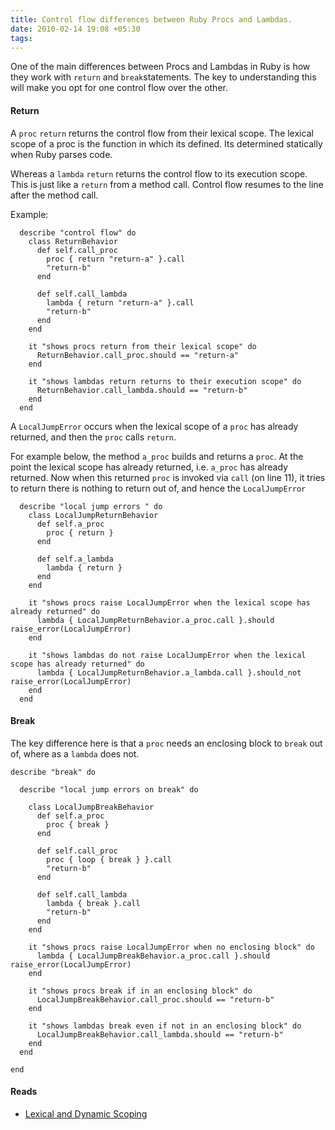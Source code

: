 ```yaml
---
title: Control flow differences between Ruby Procs and Lambdas.
date: 2010-02-14 19:08 +05:30
tags:
---
```


One of the main differences between Procs and Lambdas in Ruby is how they work with `return` and `break`statements. The key to understanding this will make you opt for one control flow over the other.

#### Return

A `proc` `return` returns the control flow from their lexical scope. The lexical scope of a proc is the function in which its defined. Its determined statically when Ruby parses code.

Whereas a `lambda` `return` returns the control flow to its execution scope. This is just like a `return` from a method call. Control flow resumes to the line after the method call.


Example:
   
      describe "control flow" do
        class ReturnBehavior
          def self.call_proc
            proc { return "return-a" }.call
            "return-b"
          end

          def self.call_lambda
            lambda { return "return-a" }.call
            "return-b"
          end
        end

        it "shows procs return from their lexical scope" do
          ReturnBehavior.call_proc.should == "return-a"
        end

        it "shows lambdas return returns to their execution scope" do
          ReturnBehavior.call_lambda.should == "return-b"
        end
      end


A `LocalJumpError` occurs when the lexical scope of a `proc` has already returned, and then the `proc` calls `return`.

For example below, the method `a_proc` builds and returns a `proc`. At the point the lexical scope has already returned, i.e. `a_proc` has already returned. Now when this returned `proc` is invoked via `call` (on line 11), it tries to return there is nothing to return out of, and hence the `LocalJumpError`


      describe "local jump errors " do
        class LocalJumpReturnBehavior
          def self.a_proc
            proc { return }
          end

          def self.a_lambda
            lambda { return }
          end
        end

        it "shows procs raise LocalJumpError when the lexical scope has already returned" do
          lambda { LocalJumpReturnBehavior.a_proc.call }.should raise_error(LocalJumpError)
        end

        it "shows lambdas do not raise LocalJumpError when the lexical scope has already returned" do
          lambda { LocalJumpReturnBehavior.a_lambda.call }.should_not raise_error(LocalJumpError)
        end
      end




#### Break

The key difference here is that a `proc` needs an enclosing block to `break` out of, where as a `lambda` does not.

    describe "break" do

      describe "local jump errors on break" do

        class LocalJumpBreakBehavior
          def self.a_proc
            proc { break }
          end

          def self.call_proc
            proc { loop { break } }.call
            "return-b"
          end

          def self.call_lambda
            lambda { break }.call
            "return-b"
          end
        end

        it "shows procs raise LocalJumpError when no enclosing block" do
          lambda { LocalJumpBreakBehavior.a_proc.call }.should raise_error(LocalJumpError)
        end

        it "shows procs break if in an enclosing block" do
          LocalJumpBreakBehavior.call_proc.should == "return-b"
        end

        it "shows lambdas break even if not in an enclosing block" do
          LocalJumpBreakBehavior.call_lambda.should == "return-b"
        end
      end

    end


#### Reads
* [Lexical and Dynamic Scoping](http://en.wikipedia.org/wiki/Scope_\(computer_science\)#Lexical_scoping_and_dynamic_scoping)
